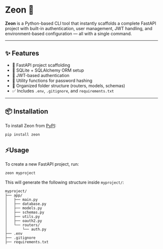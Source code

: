 # Zeon 🧬

**Zeon** is a Python-based CLI tool that instantly scaffolds a complete FastAPI project with built-in authentication, user management, JWT handling, and environment-based configuration — all with a single command.

---

## ✨ Features

- 🚀 FastAPI project scaffolding
- 🧠 SQLite + SQLAlchemy ORM setup
- 🔐 JWT-based authentication
- 🧰 Utility functions for password hashing
- 📁 Organized folder structure (routers, models, schemas)
- ✅ Includes `.env`, `.gitignore`, and `requirements.txt`

---

## 📦 Installation

To install Zeon from [PyPI](https://pypi.org/project/zeon/):

```bash
pip install zeon
```

## ⚡Usage

To create a new FastAPI project, run:

```bash
zeon myproject
```

This will generate the following structure inside `myproject/`:

```pgsql
myproject/
├── app/
│   ├── main.py
│   ├── database.py
│   ├── models.py
│   ├── schemas.py
│   ├── utils.py
│   ├── oauth2.py
│   └── routers/
│       └── auth.py
├── .env
├── .gitignore
├── requirements.txt
```